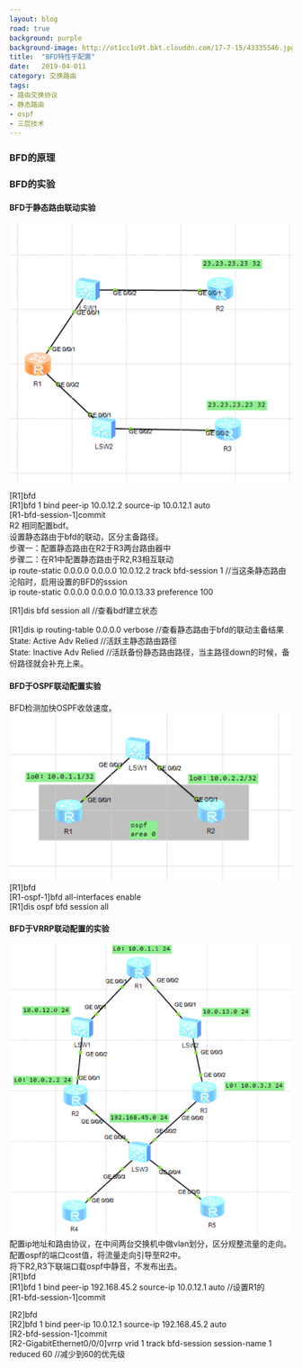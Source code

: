 ```yaml
---
layout: blog
road: true
background: purple
background-image: http://ot1cc1u9t.bkt.clouddn.com/17-7-15/43335546.jpg
title:  "BFD特性于配置"
date:   2019-04-011
category: 交换路由
tags:
- 路由交换协议
- 静态路由
- ospf
- 三层技术
---
```

 


### BFD的原理


### BFD的实验

#### BFD于静态路由联动实验
![bfd-static](https://github.com/diqiu11/digongzi.github.io/raw/master/style/images/bfd-static.PNG)  
  
[R1]bfd  
[R1]bfd 1 bind peer-ip 10.0.12.2 source-ip 10.0.12.1 auto  
[R1-bfd-session-1]commit  
R2 相同配置bdf。  
设置静态路由于bfd的联动，区分主备路径。  
步骤一：配置静态路由在R2于R3两台路由器中  
步骤二：在R1中配置静态路由于R2,R3相互联动  
ip route-static 0.0.0.0 0.0.0.0 10.0.12.2 track bfd-session 1 //当这条静态路由沦陷时，启用设置的BFD的sssion  
ip route-static 0.0.0.0 0.0.0.0 10.0.13.33 preference 100  
  
[R1]dis bfd session all //查看bdf建立状态  
  
[R1]dis ip routing-table 0.0.0.0 verbose //查看静态路由于bfd的联动主备结果  
State: Active Adv Relied //活跃主静态路由路径  
State: Inactive Adv Relied //活跃备份静态路由路径，当主路径down的时候，备份路径就会补充上来。  

#### BFD于OSPF联动配置实验
BFD检测加快OSPF收敛速度。  
![bfd-static-1](https://github.com/diqiu11/digongzi.github.io/raw/master/style/images/bfd-ospf.PNG)  
[R1]bfd  
[R1-ospf-1]bfd all-interfaces enable  
[R1]dis ospf bfd session all  

#### BFD于VRRP联动配置的实验
![vrrp-bfd](https://github.com/diqiu11/digongzi.github.io/raw/master/style/images/vrrp-bfd.PNG)  
配置ip地址和路由协议，在中间两台交换机中做vlan划分，区分规整流量的走向。  
配置ospf的端口cost值，将流量走向引导至R2中。  
将下R2,R3下联端口载ospf中静音，不发布出去。  
[R1]bfd  
[R1]bfd 1 bind peer-ip 192.168.45.2 source-ip 10.0.12.1 auto //设置R1的  
[R1-bfd-session-1]commit  

[R2]bfd  
[R2]bfd 1 bind peer-ip 10.0.12.1 source-ip 192.168.45.2 auto  
[R2-bfd-session-1]commit  
[R2-GigabitEthernet0/0/0]vrrp vrid 1 track bfd-session session-name 1 reduced 60 //减少到60的优先级  




